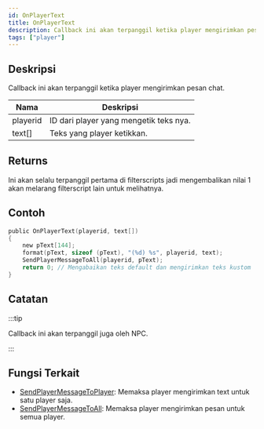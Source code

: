 ```yaml
---
id: OnPlayerText
title: OnPlayerText
description: Callback ini akan terpanggil ketika player mengirimkan pesan chat.
tags: ["player"]
---
```


## Deskripsi

Callback ini akan terpanggil ketika player mengirimkan pesan chat.

| Nama     | Deskripsi                              |
| -------- | -------------------------------------- |
| playerid | ID dari player yang mengetik teks nya. |
| text[]   | Teks yang player ketikkan.             |

## Returns

Ini akan selalu terpanggil pertama di filterscripts jadi mengembalikan nilai 1 akan melarang filterscript lain untuk melihatnya.

## Contoh

```c
public OnPlayerText(playerid, text[])
{
    new pText[144];
    format(pText, sizeof (pText), "(%d) %s", playerid, text);
    SendPlayerMessageToAll(playerid, pText);
    return 0; // Mengabaikan teks default dan mengirimkan teks kustom
}
```

## Catatan

:::tip

Callback ini akan terpanggil juga oleh NPC.

:::

## Fungsi Terkait

- [SendPlayerMessageToPlayer](../functions/SendPlayerMessageToPlayer.md): Memaksa player mengirimkan text untuk satu player saja.
- [SendPlayerMessageToAll](../functions/SendPlayerMessageToAll.md): Memaksa player mengirimkan pesan untuk semua player.
